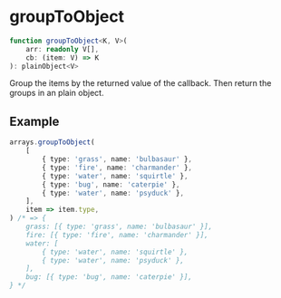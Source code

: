 # groupToObject

```ts
function groupToObject<K, V>(
    arr: readonly V[],
    cb: (item: V) => K
): plainObject<V>
```

Group the items by the returned value of the callback. Then return the groups in an plain object.

## Example

```ts
arrays.groupToObject(
    [
        { type: 'grass', name: 'bulbasaur' },
        { type: 'fire', name: 'charmander' },
        { type: 'water', name: 'squirtle' },
        { type: 'bug', name: 'caterpie' },
        { type: 'water', name: 'psyduck' },
    ],
    item => item.type,
) /* => {
    grass: [{ type: 'grass', name: 'bulbasaur' }],
    fire: [{ type: 'fire', name: 'charmander' }],
    water: [
        { type: 'water', name: 'squirtle' },
        { type: 'water', name: 'psyduck' },
    ],
    bug: [{ type: 'bug', name: 'caterpie' }],
} */
```
